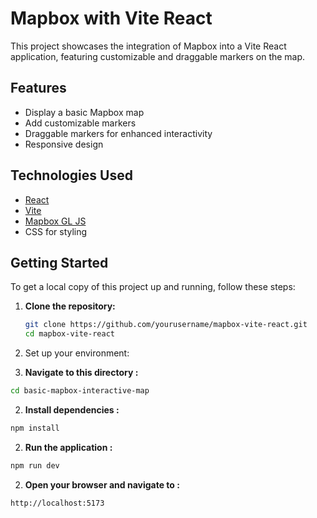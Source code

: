 # Mapbox with Vite React

This project showcases the integration of Mapbox into a Vite React application, featuring customizable and draggable markers on the map.

## Features
- Display a basic Mapbox map
- Add customizable markers
- Draggable markers for enhanced interactivity
- Responsive design

## Technologies Used
- [React](https://reactjs.org/)
- [Vite](https://vitejs.dev/)
- [Mapbox GL JS](https://docs.mapbox.com/mapbox-gl-js/api/)
- CSS for styling

## Getting Started

To get a local copy of this project up and running, follow these steps:

1. **Clone the repository:**
   ```bash
   git clone https://github.com/yourusername/mapbox-vite-react.git
   cd mapbox-vite-react

2. Set up your environment:


2. **Navigate to this directory :**
```bash
cd basic-mapbox-interactive-map
```
2. **Install dependencies :**
```bash
npm install
```
2. **Run the application :**
```bash
npm run dev
```
2. **Open your browser and navigate to :**
```
http://localhost:5173
```

